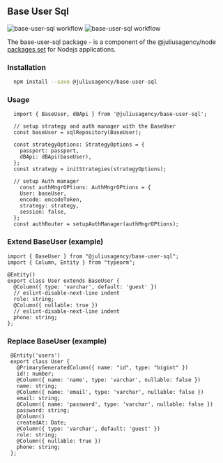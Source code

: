 ## Base User Sql
![base-user-sql workflow](https://github.com/juliusagency/jla-node-monorepo/actions/workflows/base-user-sql-test.yaml/badge.svg)
![base-user-sql workflow](https://github.com/juliusagency/jla-node-monorepo/actions/workflows/base-user-sql-github.yaml/badge.svg)

The base-user-sql package - is a component of the @juliusagency/node [packages set](https://github.com/JuliusAgency/node-packages-set) for Nodejs applications.  

### Installation
```bash
  npm install --save @juliusagency/base-user-sql
```

### Usage  
```
  import { BaseUser, dBApi } from '@juliusagency/base-user-sql';
  
  // setup strategy and auth manager with the BaseUser
  const baseUser = sqlRepository(BaseUser);

  const strategyOptions: StrategyOptions = {
    passport: passport,
    dBApi: dBApi(baseUser),
  };
  const strategy = initStrategies(strategyOptions);

  // setup Auth manager  
    const authMngrOPtions: AuthMngrOPtions = {  
    User: baseUser,  
    encode: encodeToken,  
    strategy: strategy,
    session: false,  
  };  
  const authRouter = setupAuthManager(authMngrOPtions);  

```
### Extend BaseUser (example)
```
import { BaseUser } from "@juliusagency/base-user-sql";
import { Column, Entity } from "typeorm";

@Entity()
export class User extends BaseUser {
  @Column({ type: 'varchar', default: 'guest' })
  // eslint-disable-next-line indent
  role: string;
  @Column({ nullable: true })
  // eslint-disable-next-line indent
  phone: string;
};
```
### Replace BaseUser (example)
```
 @Entity('users')
 export class User {
   @PrimaryGeneratedColumn({ name: "id", type: "bigint" })
   id!: number;
   @Column({ name: 'name', type: 'varchar', nullable: false })
   name: string;
   @Column({ name: 'email', type: 'varchar', nullable: false })
   email: string;
   @Column({ name: 'password', type: 'varchar', nullable: false })
   password: string;
   @Column()
   createdAt: Date;
   @Column({ type: 'varchar', default: 'guest' })
   role: string;
   @Column({ nullable: true })
   phone: string;
 };
```